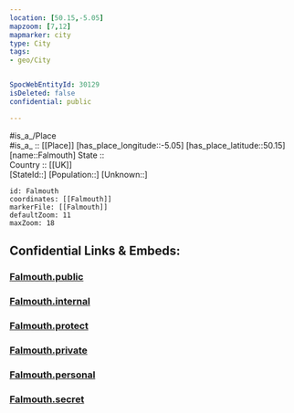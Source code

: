 ```yaml
---
location: [50.15,-5.05] 
mapzoom: [7,12] 
mapmarker: city 
type: City
tags:
- geo/City


SpocWebEntityId: 30129
isDeleted: false
confidential: public

---
```

#is_a_/Place  
#is_a_ :: [[Place]] 
[has_place_longitude::-5.05] 
[has_place_latitude::50.15] 
[name::Falmouth] 
State ::  
Country :: [[UK]]  
[StateId::] 
[Population::] 
[Unknown::] 


```leaflet
id: Falmouth
coordinates: [[Falmouth]] 
markerFile: [[Falmouth]] 
defaultZoom: 11 
maxZoom: 18
```


## Confidential Links & Embeds: 

### [Falmouth.public](/_public/\Earth\Continent\Europe\Europe~North\UK\England\Regions~England\South_West_England\CornwallFalmouth.public.md) 

### [Falmouth.internal](/_internal/\Earth\Continent\Europe\Europe~North\UK\England\Regions~England\South_West_England\CornwallFalmouth.internal.md) 

### [Falmouth.protect](/_protect/\Earth\Continent\Europe\Europe~North\UK\England\Regions~England\South_West_England\CornwallFalmouth.protect.md) 

### [Falmouth.private](/_private/\Earth\Continent\Europe\Europe~North\UK\England\Regions~England\South_West_England\CornwallFalmouth.private.md) 

### [Falmouth.personal](/_personal/\Earth\Continent\Europe\Europe~North\UK\England\Regions~England\South_West_England\CornwallFalmouth.personal.md) 

### [Falmouth.secret](/_secret/\Earth\Continent\Europe\Europe~North\UK\England\Regions~England\South_West_England\CornwallFalmouth.secret.md)

